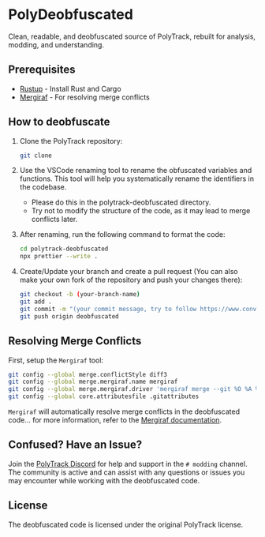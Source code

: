 # PolyDeobfuscated

Clean, readable, and deobfuscated source of PolyTrack, rebuilt for analysis, modding, and understanding.

## Prerequisites

- [Rustup](https://rustup.rs/) - Install Rust and Cargo
- [Mergiraf](https://mergiraf.org/installation.html#from-source) - For resolving merge conflicts

## How to deobfuscate

1. Clone the PolyTrack repository:

   ```bash
   git clone
   ```

2. Use the VSCode renaming tool to rename the obfuscated variables and functions. This tool will help you systematically rename the identifiers in the codebase.
    - Please do this in the polytrack-deobfuscated directory.
    - Try not to modify the structure of the code, as it may lead to merge conflicts later.
3. After renaming, run the following command to format the code:

    ```bash
    cd polytrack-deobfuscated
    npx prettier --write .
    ```

4. Create/Update your branch and create a pull request (You can also make your own fork of the repository and push your changes there):

    ```bash
    git checkout -b (your-branch-name)
    git add .
    git commit -m "(your commit message, try to follow https://www.conventionalcommits.org/en/v1.0.0/ and be descriptive)"
    git push origin deobfuscated
    ```

## Resolving Merge Conflicts

First, setup the `Mergiraf` tool:

```bash
git config --global merge.conflictStyle diff3
git config --global merge.mergiraf.name mergiraf
git config --global merge.mergiraf.driver 'mergiraf merge --git %O %A %B -s %S -x %X -y %Y -p %P -l %L'
git config --global core.attributesfile .gitattributes
```

`Mergiraf` will automatically resolve merge conflicts in the deobfuscated code... for more information, refer to the [Mergiraf documentation](https://mergiraf.org/usage.html).

## Confused? Have an Issue?

Join the [PolyTrack Discord](https://discord.gg/kzSNuh4ZTu) for help and support in the `# modding` channel. The community is active and can assist with any questions or issues you may encounter while working with the deobfuscated code.

## License

The deobfuscated code is licensed under the original PolyTrack license.
